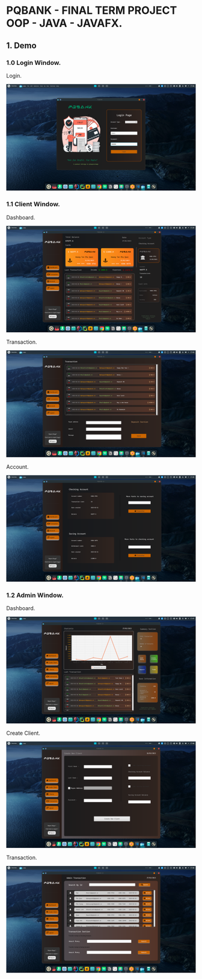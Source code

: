 # PQBANK - FINAL TERM PROJECT OOP - JAVA - JAVAFX.

## 1. Demo

### 1.0 Login Window.

Login.

![1677494826041](image/pqbank/1677494826041.png)

### 1.1 Client Window.

Dashboard.

![1677494518107](image/pqbank/1677494518107.png)

Transaction.

![1677494695359](image/pqbank/1677494695359.png)

Account.

![1677494747152](image/pqbank/1677494747152.png)

### 1.2 Admin Window.

Dashboard.

![1677494864459](image/pqbank/1677494864459.png)

Create Client.

![1677494907041](image/pqbank/1677494907041.png)

Transaction.

![1677494955423](image/pqbank/1677494955423.png)
